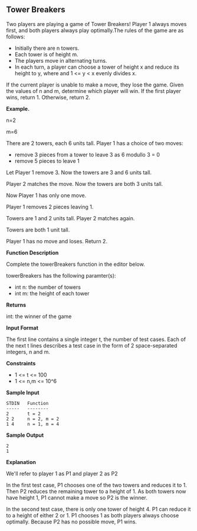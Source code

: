 ## Tower Breakers

Two players are playing a game of Tower Breakers! Player 1 always moves first, and both players always play optimally.The rules of the game are as follows:

 - Initially there are n towers.
 - Each tower is of height m.
 - The players move in alternating turns.
 - In each turn, a player can choose a tower of height x and reduce its height to y, where  and 1 <= y < x evenly divides x.

If the current player is unable to make a move, they lose the game.
Given the values of n and m, determine which player will win. If the first player wins, return 1. Otherwise, return 2.

**Example.**

n=2

m=6

There are 2 towers, each 6 units tall. Player 1 has a choice of two moves:
- remove 3 pieces from a tower to leave 3 as 6 modullo 3 = 0
- remove 5 pieces to leave 1

Let Player 1 remove 3. Now the towers are 3 and 6 units tall.

Player 2 matches the move. Now the towers are both 3 units tall.

Now Player 1 has only one move.

Player 1 removes 2 pieces leaving 1. 

Towers are 1 and 2 units tall.
Player 2 matches again. 

Towers are both 1 unit tall.

Player 1 has no move and loses. Return 2.

**Function Description**

Complete the towerBreakers function in the editor below.

towerBreakers has the following paramter(s):

 - int n: the number of towers
 - int m: the height of each tower

**Returns**

int: the winner of the game

**Input Format**

The first line contains a single integer t, the number of test cases.
Each of the next t lines describes a test case in the form of 2 space-separated integers, n and m.

**Constraints**

 - 1 <= t <= 100
 - 1 <= n,m <= 10^6

**Sample Input**

    STDIN   Function
    -----   --------
    2       t = 2
    2 2     n = 2, m = 2
    1 4     n = 1, m = 4

**Sample Output**

    2
    1

**Explanation**

We'll refer to player 1 as P1 and player 2 as P2

In the first test case, P1 chooses one of the two towers and reduces it to 1. Then P2 reduces the remaining tower to a height of 1. As both towers now have height 1, P1 cannot make a move so P2 is the winner.

In the second test case, there is only one tower of height 4. P1 can reduce it to a height of either 2 or 1. P1 chooses 1 as both players always choose optimally. Because P2 has no possible move, P1 wins.

